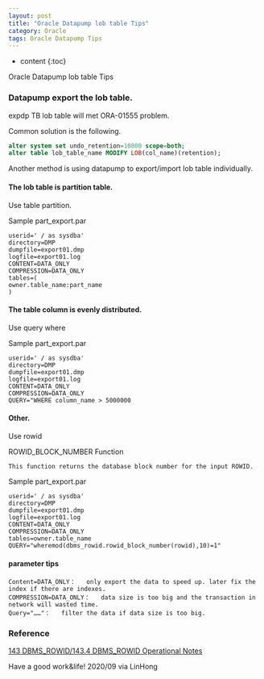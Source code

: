 ```yaml
---
layout: post
title: "Oracle Datapump lob table Tips"
category: Oracle
tags: Oracle Datapump Tips 
---
```


* content
{:toc}

Oracle Datapump lob table Tips


### Datapump export the lob table.

expdp TB lob table will met ORA-01555 problem.

Common solution is the following.

```sql
alter system set undo_retention=10800 scope=both;
alter table lob_table_name MODIFY LOB(col_name)(retention);
```

Another method is using datapump to export/import lob table individually.


#### The lob table is partition table.

Use table partition.

Sample part_export.par
```
userid=' / as sysdba'
directory=DMP
dumpfile=export01.dmp
logfile=export01.log
CONTENT=DATA_ONLY
COMPRESSION=DATA_ONLY
tables=(
owner.table_name:part_name
)
```

#### The table column is evenly distributed.

Use query where

Sample part_export.par
```
userid=' / as sysdba'
directory=DMP
dumpfile=export01.dmp
logfile=export01.log
CONTENT=DATA_ONLY
COMPRESSION=DATA_ONLY
QUERY="WHERE column_name > 5000000
```

#### Other.

Use rowid

ROWID_BLOCK_NUMBER Function

	This function returns the database block number for the input ROWID.

Sample part_export.par
```
userid=' / as sysdba'
directory=DMP
dumpfile=export01.dmp
logfile=export01.log
CONTENT=DATA_ONLY
COMPRESSION=DATA_ONLY
tables=owner.table_name
QUERY="wheremod(dbms_rowid.rowid_block_number(rowid),10)=1"
```

#### parameter tips

```
Content=DATA_ONLY：   only export the data to speed up. later fix the index if there are indexes.
COMPRESSION=DATA_ONLY：   data size is too big and the transaction in network will wasted time.
Query="……"：   filter the data if data size is too big.
```


### Reference


[143 DBMS_ROWID/143.4 DBMS_ROWID Operational Notes](https://docs.oracle.com/en/database/oracle/oracle-database/19/arpls/DBMS_ROWID.html#GUID-BEBBE522-9559-4433-9278-9F37C4917E02)





Have a good work&life! 2020/09 via LinHong


